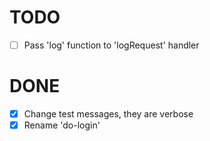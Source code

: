 # TODO

- [ ] Pass 'log' function to 'logRequest' handler

# DONE

- [x] Change test messages, they are verbose
- [x] Rename 'do-login'
